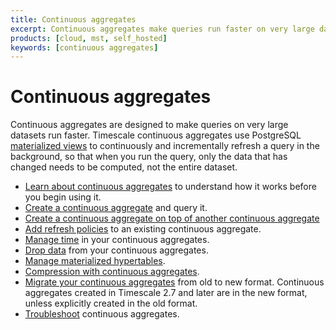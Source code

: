 ```yaml
---
title: Continuous aggregates
excerpt: Continuous aggregates make queries run faster on very large datasets
products: [cloud, mst, self_hosted]
keywords: [continuous aggregates]
---
```


# Continuous aggregates

Continuous aggregates are designed to make queries on very large datasets run
faster. Timescale continuous aggregates use
PostgreSQL [materialized views][postgres-materialized-views] to continuously and
incrementally refresh a query in the background, so that when you run the query,
only the data that has changed needs to be computed, not the entire dataset.

*   [Learn about continuous aggregates][about-caggs] to understand how it works
    before you begin using it.
*   [Create a continuous aggregate][cagg-create] and query it.
*   [Create a continuous aggregate on top of another continuous aggregate][cagg-on-cagg]
*   [Add refresh policies][cagg-autorefresh] to an existing continuous aggregate.
*   [Manage time][cagg-time] in your continuous aggregates.
*   [Drop data][cagg-drop] from your continuous aggregates.
*   [Manage materialized hypertables][cagg-mat-hypertables].
*   [Compression with continuous aggregates][cagg-compression].
*   [Migrate your continuous aggregates][cagg-migrate] from old to new format.
    Continuous aggregates created in Timescale&nbsp;2.7 and later are in the new
    format, unless explicitly created in the old format.
*   [Troubleshoot][cagg-tshoot] continuous aggregates.

[about-caggs]: /use-timescale/:currentVersion:/continuous-aggregates/about-continuous-aggregates
[cagg-autorefresh]: /use-timescale/:currentVersion:/continuous-aggregates/refresh-policies
[cagg-compression]: /use-timescale/:currentVersion:/continuous-aggregates/compression-on-continuous-aggregates
[cagg-create]: /use-timescale/:currentVersion:/continuous-aggregates/create-a-continuous-aggregate
[cagg-on-cagg]: /use-timescale/:currentVersion:/continuous-aggregates/hierarchical-continuous-aggregates/
[cagg-drop]: /use-timescale/:currentVersion:/continuous-aggregates/drop-data
[cagg-mat-hypertables]: /use-timescale/:currentVersion:/continuous-aggregates/materialized-hypertables
[cagg-migrate]: /use-timescale/:currentVersion:/continuous-aggregates/migrate
[cagg-time]: /use-timescale/:currentVersion:/continuous-aggregates/time
[cagg-tshoot]: /use-timescale/:currentVersion:/continuous-aggregates/troubleshooting
[postgres-materialized-views]: https://www.postgresql.org/docs/current/rules-materializedviews.html
